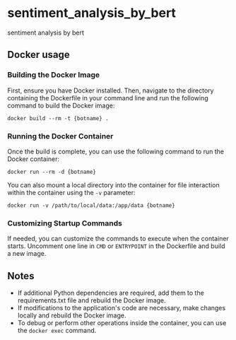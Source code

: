 # sentiment_analysis_by_bert
sentiment analysis by bert

## Docker usage

### Building the Docker Image

First, ensure you have Docker installed. Then, navigate to the directory containing the Dockerfile in your command line and run the following command to build the Docker image:

```
docker build --rm -t {botname} .
```

### Running the Docker Container

Once the build is complete, you can use the following command to run the Docker container:

```
docker run --rm -d {botname}
```

You can also mount a local directory into the container for file interaction within the container using the `-v` parameter:

```
docker run -v /path/to/local/data:/app/data {botname}
```

### Customizing Startup Commands

If needed, you can customize the commands to execute when the container starts. Uncomment one line in `CMD` or `ENTRYPOINT` in the Dockerfile and build a new image.

## Notes

- If additional Python dependencies are required, add them to the requirements.txt file and rebuild the Docker image.
- If modifications to the application's code are necessary, make changes locally and rebuild the Docker image.
- To debug or perform other operations inside the container, you can use the `docker exec` command.

```